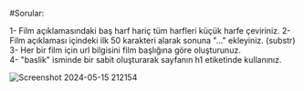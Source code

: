#Sorular:

1- Film açıklamasındaki baş harf hariç tüm harfleri küçük harfe çeviriniz.
2- Film açıklaması içindeki ilk 50 karakteri alarak sonuna "..." ekleyiniz. (substr) 
3- Her bir film için url bilgisini film başlığına göre oluşturunuz.    
4- "baslik" isminde bir sabit oluşturarak sayfanın h1 etiketinde kullanınız.

![Screenshot 2024-05-15 212154](https://github.com/halecosar/PeopleBox_PHP/assets/142445977/91cfbdbd-ec52-469e-89c7-06e74bc06912)
